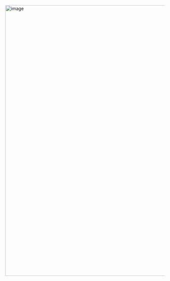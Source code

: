 <img width="774" height="857" alt="image" src="https://github.com/user-attachments/assets/918e8ee4-558c-4c5e-82bd-7acc399dcaa6" />
